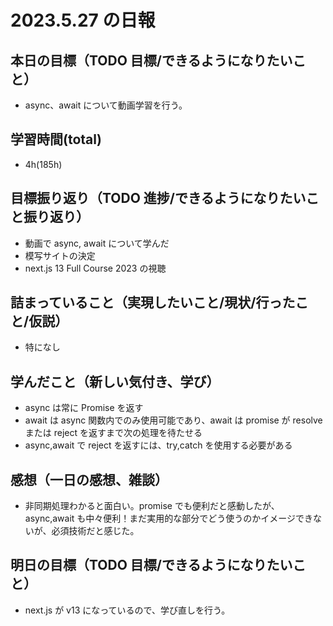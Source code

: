 # 2023.5.27 の日報

## 本日の目標（TODO 目標/できるようになりたいこと）

- async、await について動画学習を行う。

## 学習時間(total)

- 4h(185h)

## 目標振り返り（TODO 進捗/できるようになりたいこと振り返り）

- 動画で async, await について学んだ
- 模写サイトの決定
- next.js 13 Full Course 2023 の視聴

## 詰まっていること（実現したいこと/現状/行ったこと/仮説）

- 特になし

## 学んだこと（新しい気付き、学び）

- async は常に Promise を返す
- await は async 関数内でのみ使用可能であり、await は promise が resolve または reject を返すまで次の処理を待たせる
- async,await で reject を返すには、try,catch を使用する必要がある

## 感想（一日の感想、雑談）

- 非同期処理わかると面白い。promise でも便利だと感動したが、async,await も中々便利！まだ実用的な部分でどう使うのかイメージできないが、必須技術だと感じた。

## 明日の目標（TODO 目標/できるようになりたいこと）

- next.js が v13 になっているので、学び直しを行う。
